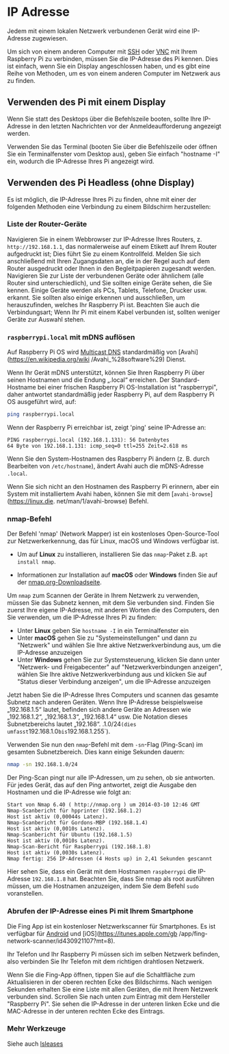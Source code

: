 # IP Adresse

Jedem mit einem lokalen Netzwerk verbundenen Gerät wird eine IP-Adresse zugewiesen.

Um sich von einem anderen Computer mit [SSH](ssh/README.md) oder [VNC](vnc/README.md) mit Ihrem Raspberry Pi zu verbinden, müssen Sie die IP-Adresse des Pi kennen. Dies ist einfach, wenn Sie ein Display angeschlossen haben, und es gibt eine Reihe von Methoden, um es von einem anderen Computer im Netzwerk aus zu finden.

## Verwenden des Pi mit einem Display

Wenn Sie statt des Desktops über die Befehlszeile booten, sollte Ihre IP-Adresse in den letzten Nachrichten vor der Anmeldeaufforderung angezeigt werden.

Verwenden Sie das Terminal (booten Sie über die Befehlszeile oder öffnen Sie ein Terminalfenster vom Desktop aus), geben Sie einfach "hostname -I" ein, wodurch die IP-Adresse Ihres Pi angezeigt wird.

## Verwenden des Pi Headless (ohne Display)

Es ist möglich, die IP-Adresse Ihres Pi zu finden, ohne mit einer der folgenden Methoden eine Verbindung zu einem Bildschirm herzustellen:

### Liste der Router-Geräte

Navigieren Sie in einem Webbrowser zur IP-Adresse Ihres Routers, z. `http://192.168.1.1`, das normalerweise auf einem Etikett auf Ihrem Router aufgedruckt ist; Dies führt Sie zu einem Kontrollfeld. Melden Sie sich anschließend mit Ihren Zugangsdaten an, die in der Regel auch auf dem Router ausgedruckt oder Ihnen in den Begleitpapieren zugesandt werden. Navigieren Sie zur Liste der verbundenen Geräte oder ähnlichem (alle Router sind unterschiedlich), und Sie sollten einige Geräte sehen, die Sie kennen. Einige Geräte werden als PCs, Tablets, Telefone, Drucker usw. erkannt. Sie sollten also einige erkennen und ausschließen, um herauszufinden, welches Ihr Raspberry Pi ist. Beachten Sie auch die Verbindungsart; Wenn Ihr Pi mit einem Kabel verbunden ist, sollten weniger Geräte zur Auswahl stehen.

### `raspberrypi.local` mit mDNS auflösen

Auf Raspberry Pi OS wird [Multicast DNS](https://en.wikipedia.org/wiki/Multicast_DNS) standardmäßig von [Avahi](https://en.wikipedia.org/wiki /Avahi_%28software%29) Dienst.

Wenn Ihr Gerät mDNS unterstützt, können Sie Ihren Raspberry Pi über seinen Hostnamen und die Endung „.local“ erreichen.
Der Standard-Hostname bei einer frischen Raspberry Pi OS-Installation ist "raspberrypi", daher antwortet standardmäßig jeder Raspberry Pi, auf dem Raspberry Pi OS ausgeführt wird, auf:

```bash
ping raspberrypi.local
```

Wenn der Raspberry Pi erreichbar ist, zeigt 'ping' seine IP-Adresse an:

```
PING raspberrypi.local (192.168.1.131): 56 Datenbytes
64 Byte von 192.168.1.131: icmp_seq=0 ttl=255 Zeit=2.618 ms
```

Wenn Sie den System-Hostnamen des Raspberry Pi ändern (z. B. durch Bearbeiten von `/etc/hostname`), ändert Avahi auch die mDNS-Adresse `.local`.

Wenn Sie sich nicht an den Hostnamen des Raspberry Pi erinnern, aber ein System mit installiertem Avahi haben, können Sie mit dem [`avahi-browse`](https://linux.die. net/man/1/avahi-browse) Befehl.

### nmap-Befehl

Der Befehl 'nmap' (Network Mapper) ist ein kostenloses Open-Source-Tool zur Netzwerkerkennung, das für Linux, macOS und Windows verfügbar ist.

- Um auf **Linux** zu installieren, installieren Sie das `nmap`-Paket z.B. `apt install nmap`.

- Informationen zur Installation auf **macOS** oder **Windows** finden Sie auf der [nmap.org-Downloadseite](http://nmap.org/download.html).

Um `nmap` zum Scannen der Geräte in Ihrem Netzwerk zu verwenden, müssen Sie das Subnetz kennen, mit dem Sie verbunden sind. Finden Sie zuerst Ihre eigene IP-Adresse, mit anderen Worten die des Computers, den Sie verwenden, um die IP-Adresse Ihres Pi zu finden:

- Unter **Linux** geben Sie `hostname -I` in ein Terminalfenster ein
- Unter **macOS** gehen Sie zu "Systemeinstellungen" und dann zu "Netzwerk" und wählen Sie Ihre aktive Netzwerkverbindung aus, um die IP-Adresse anzuzeigen
- Unter **Windows** gehen Sie zur Systemsteuerung, klicken Sie dann unter "Netzwerk- und Freigabecenter" auf "Netzwerkverbindungen anzeigen", wählen Sie Ihre aktive Netzwerkverbindung aus und klicken Sie auf "Status dieser Verbindung anzeigen", um die IP-Adresse anzuzeigen

Jetzt haben Sie die IP-Adresse Ihres Computers und scannen das gesamte Subnetz nach anderen Geräten. Wenn Ihre IP-Adresse beispielsweise „192.168.1.5“ lautet, befinden sich andere Geräte an Adressen wie „192.168.1.2“, „192.168.1.3“, „192.168.1.4“ usw. Die Notation dieses Subnetzbereichs lautet „192.168“. .1.0/24` (dies umfasst `192.168.1.0` bis `192.168.1.255`).

Verwenden Sie nun den `nmap`-Befehl mit dem `-sn`-Flag (Ping-Scan) im gesamten Subnetzbereich. Dies kann einige Sekunden dauern:

```bash
nmap -sn 192.168.1.0/24
```

Der Ping-Scan pingt nur alle IP-Adressen, um zu sehen, ob sie antworten. Für jedes Gerät, das auf den Ping antwortet, zeigt die Ausgabe den Hostnamen und die IP-Adresse wie folgt an:

```
Start von Nmap 6.40 ( http://nmap.org ) um 2014-03-10 12:46 GMT
Nmap-Scanbericht für hpprinter (192.168.1.2)
Host ist aktiv (0,00044s Latenz).
Nmap-Scanbericht für Gordons-MBP (192.168.1.4)
Host ist aktiv (0,0010s Latenz).
Nmap-Scanbericht für Ubuntu (192.168.1.5)
Host ist aktiv (0,0010s Latenz).
Nmap-Scan-Bericht für Raspberrypi (192.168.1.8)
Host ist aktiv (0,0030s Latenz).
Nmap fertig: 256 IP-Adressen (4 Hosts up) in 2,41 Sekunden gescannt
```

Hier sehen Sie, dass ein Gerät mit dem Hostnamen `raspberrypi` die IP-Adresse `192.168.1.8` hat. Beachten Sie, dass Sie nmap als root ausführen müssen, um die Hostnamen anzuzeigen, indem Sie dem Befehl `sudo` voranstellen.

### Abrufen der IP-Adresse eines Pi mit Ihrem Smartphone

Die Fing App ist ein kostenloser Netzwerkscanner für Smartphones. Es ist verfügbar für [Android](https://play.google.com/store/apps/details?id=com.overlook.android.fing) und [iOS](https://itunes.apple.com/gb /app/fing-network-scanner/id430921107?mt=8).

Ihr Telefon und Ihr Raspberry Pi müssen sich im selben Netzwerk befinden, also verbinden Sie Ihr Telefon mit dem richtigen drahtlosen Netzwerk.

Wenn Sie die Fing-App öffnen, tippen Sie auf die Schaltfläche zum Aktualisieren in der oberen rechten Ecke des Bildschirms. Nach wenigen Sekunden erhalten Sie eine Liste mit allen Geräten, die mit Ihrem Netzwerk verbunden sind. Scrollen Sie nach unten zum Eintrag mit dem Hersteller "Raspberry Pi". Sie sehen die IP-Adresse in der unteren linken Ecke und die MAC-Adresse in der unteren rechten Ecke des Eintrags.

### Mehr Werkzeuge

Siehe auch [lsleases](https://github.com/j-keck/lsleases)